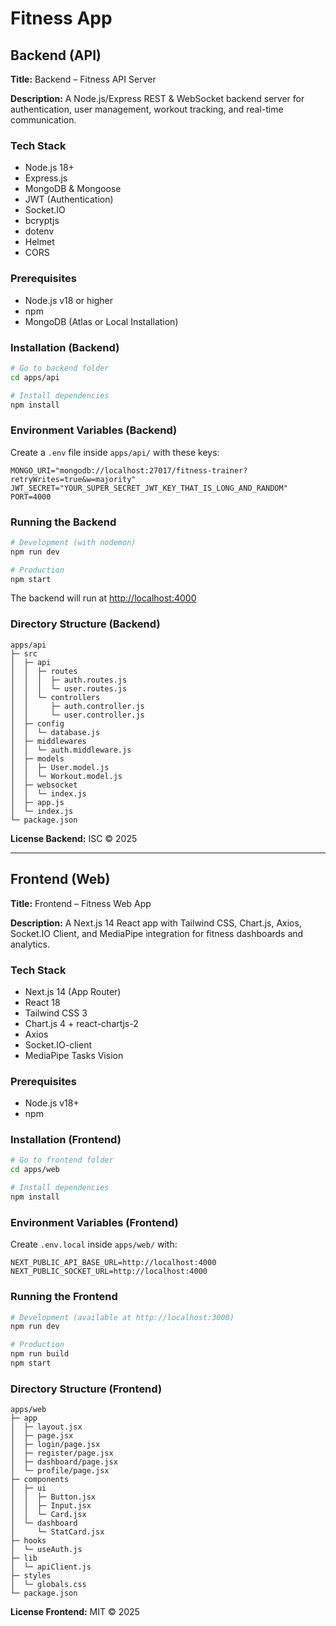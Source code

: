 # Fitness App

## Backend (API)

**Title:** Backend – Fitness API Server

**Description:**
A Node.js/Express REST & WebSocket backend server for authentication, user management, workout tracking, and real-time communication.

### Tech Stack

* Node.js 18+
* Express.js
* MongoDB & Mongoose
* JWT (Authentication)
* Socket.IO
* bcryptjs
* dotenv
* Helmet
* CORS

### Prerequisites

* Node.js v18 or higher
* npm
* MongoDB (Atlas or Local Installation)

### Installation (Backend)

```bash
# Go to backend folder
cd apps/api

# Install dependencies
npm install
```

### Environment Variables (Backend)

Create a `.env` file inside `apps/api/` with these keys:

```env
MONGO_URI="mongodb://localhost:27017/fitness-trainer?retryWrites=true&w=majority"
JWT_SECRET="YOUR_SUPER_SECRET_JWT_KEY_THAT_IS_LONG_AND_RANDOM"
PORT=4000
```

### Running the Backend

```bash
# Development (with nodemon)
npm run dev

# Production
npm start
```

The backend will run at [http://localhost:4000](http://localhost:4000)

### Directory Structure (Backend)

```
apps/api
├─ src
│  ├─ api
│  │  ├─ routes
│  │  │  ├─ auth.routes.js
│  │  │  └─ user.routes.js
│  │  └─ controllers
│  │     ├─ auth.controller.js
│  │     └─ user.controller.js
│  ├─ config
│  │  └─ database.js
│  ├─ middlewares
│  │  └─ auth.middleware.js
│  ├─ models
│  │  ├─ User.model.js
│  │  └─ Workout.model.js
│  ├─ websocket
│  │  └─ index.js
│  ├─ app.js
│  └─ index.js
└─ package.json
```

**License Backend:** ISC © 2025

---

## Frontend (Web)

**Title:** Frontend – Fitness Web App

**Description:**
A Next.js 14 React app with Tailwind CSS, Chart.js, Axios, Socket.IO Client, and MediaPipe integration for fitness dashboards and analytics.

### Tech Stack

* Next.js 14 (App Router)
* React 18
* Tailwind CSS 3
* Chart.js 4 + react-chartjs-2
* Axios
* Socket.IO-client
* MediaPipe Tasks Vision

### Prerequisites

* Node.js v18+
* npm

### Installation (Frontend)

```bash
# Go to frontend folder
cd apps/web

# Install dependencies
npm install
```

### Environment Variables (Frontend)

Create `.env.local` inside `apps/web/` with:

```env
NEXT_PUBLIC_API_BASE_URL=http://localhost:4000
NEXT_PUBLIC_SOCKET_URL=http://localhost:4000
```

### Running the Frontend

```bash
# Development (available at http://localhost:3000)
npm run dev

# Production
npm run build
npm start
```

### Directory Structure (Frontend)

```
apps/web
├─ app
│  ├─ layout.jsx
│  ├─ page.jsx
│  ├─ login/page.jsx
│  ├─ register/page.jsx
│  ├─ dashboard/page.jsx
│  └─ profile/page.jsx
├─ components
│  ├─ ui
│  │  ├─ Button.jsx
│  │  ├─ Input.jsx
│  │  └─ Card.jsx
│  └─ dashboard
│     └─ StatCard.jsx
├─ hooks
│  └─ useAuth.js
├─ lib
│  └─ apiClient.js
├─ styles
│  └─ globals.css
└─ package.json
```

**License Frontend:** MIT © 2025
